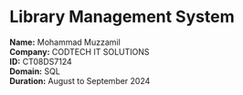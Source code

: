 # Library Management System

**Name:** Mohammad Muzzamil    
**Company:** CODTECH IT SOLUTIONS    
**ID:** CT08DS7124    
**Domain:** SQL    
**Duration:** August to September 2024  

